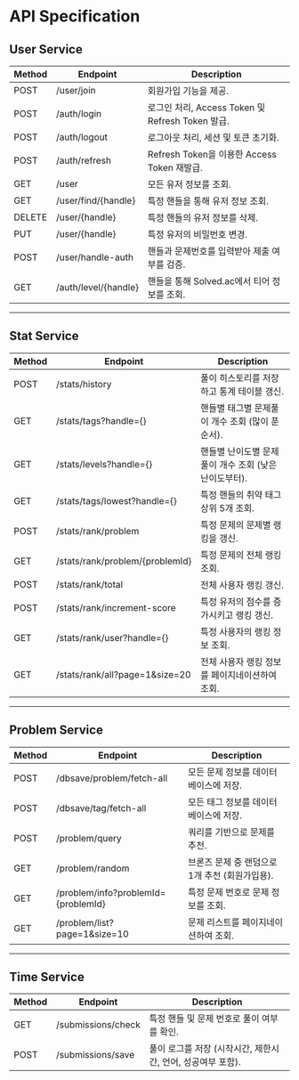 # API Specification

## User Service

| **Method** | **Endpoint**                | **Description**                                                                 |
|------------|-----------------------------|---------------------------------------------------------------------------------|
| POST       | /user/join                  | 회원가입 기능을 제공.                                                          |
| POST       | /auth/login                 | 로그인 처리, Access Token 및 Refresh Token 발급.                               |
| POST       | /auth/logout                | 로그아웃 처리, 세션 및 토큰 초기화.                                            |
| POST       | /auth/refresh               | Refresh Token을 이용한 Access Token 재발급.                                    |
| GET        | /user                       | 모든 유저 정보를 조회.                                                         |
| GET        | /user/find/{handle}         | 특정 핸들을 통해 유저 정보 조회.                                               |
| DELETE     | /user/{handle}              | 특정 핸들의 유저 정보를 삭제.                                                  |
| PUT        | /user/{handle}              | 특정 유저의 비밀번호 변경.                                                     |
| POST       | /user/handle-auth           | 핸들과 문제번호를 입력받아 제출 여부를 검증.                                   |
| GET        | /auth/level/{handle}        | 핸들을 통해 Solved.ac에서 티어 정보를 조회.                                    |

---

## Stat Service

| **Method** | **Endpoint**                     | **Description**                                                             |
|------------|----------------------------------|-----------------------------------------------------------------------------|
| POST       | /stats/history                   | 풀이 히스토리를 저장하고 통계 테이블 갱신.                                  |
| GET        | /stats/tags?handle={}            | 핸들별 태그별 문제풀이 개수 조회 (많이 푼 순서).                            |
| GET        | /stats/levels?handle={}          | 핸들별 난이도별 문제풀이 개수 조회 (낮은 난이도부터).                        |
| GET        | /stats/tags/lowest?handle={}     | 특정 핸들의 취약 태그 상위 5개 조회.                                        |
| POST       | /stats/rank/problem              | 특정 문제의 문제별 랭킹을 갱신.                                             |
| GET        | /stats/rank/problem/{problemId}  | 특정 문제의 전체 랭킹 조회.                                                |
| POST       | /stats/rank/total                | 전체 사용자 랭킹 갱신.                                                     |
| POST       | /stats/rank/increment-score      | 특정 유저의 점수를 증가시키고 랭킹 갱신.                                    |
| GET        | /stats/rank/user?handle={}       | 특정 사용자의 랭킹 정보 조회.                                              |
| GET        | /stats/rank/all?page=1&size=20   | 전체 사용자 랭킹 정보를 페이지네이션하여 조회.                              |

---

## Problem Service

| **Method** | **Endpoint**                        | **Description**                                                             |
|------------|-------------------------------------|-----------------------------------------------------------------------------|
| POST       | /dbsave/problem/fetch-all          | 모든 문제 정보를 데이터베이스에 저장.                                       |
| POST       | /dbsave/tag/fetch-all              | 모든 태그 정보를 데이터베이스에 저장.                                       |
| POST       | /problem/query                     | 쿼리를 기반으로 문제를 추천.                                                |
| GET        | /problem/random                    | 브론즈 문제 중 랜덤으로 1개 추천 (회원가입용).                              |
| GET        | /problem/info?problemId={problemId}| 특정 문제 번호로 문제 정보를 조회.                                         |
| GET        | /problem/list?page=1&size=10       | 문제 리스트를 페이지네이션하여 조회.                                        |

---

## Time Service

| **Method** | **Endpoint**              | **Description**                                                             |
|------------|---------------------------|-----------------------------------------------------------------------------|
| GET        | /submissions/check        | 특정 핸들 및 문제 번호로 풀이 여부를 확인.                                   |
| POST       | /submissions/save         | 풀이 로그를 저장 (시작시간, 제한시간, 언어, 성공여부 포함).                  |
